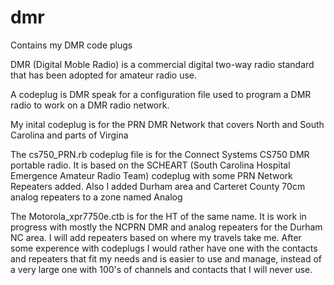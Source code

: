 # dmr
Contains my DMR code plugs 

DMR (Digital Moble Radio) is a commercial digital two-way radio standard that has been adopted for amateur radio use.

A codeplug is DMR speak for a configuration file used to program a DMR radio to work on a DMR radio network.

My inital codeplug is for the PRN DMR Network that covers North and South Carolina and parts of Virgina

The cs750_PRN.rb codeplug file is for the Connect Systems CS750 DMR portable radio. It is based on the SCHEART (South Carolina Hospital Emergence Amateur Radio Team) codeplug with some PRN Network Repeaters added. Also I added Durham area and Carteret County 70cm analog repeaters to a zone named Analog

The Motorola_xpr7750e.ctb is for the HT of the same name. It is work in progress with mostly the NCPRN DMR and analog repeaters for the Durham NC area. I will add repeaters based on where my travels take me. After some experence with codeplugs I would rather have one with the contacts and repeaters that fit my needs and is easier to use and manage, instead of a very large one with 100's of channels and contacts that I will never use. 
